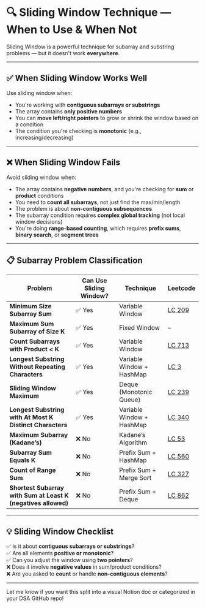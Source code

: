 # 🔍 Sliding Window Technique — When to Use & When Not

Sliding Window is a powerful technique for subarray and substring problems — but it doesn't work **everywhere**.

---

## ✅ When Sliding Window **Works Well**

Use sliding window when:

- You're working with **contiguous subarrays or substrings**
- The array contains **only positive numbers**
- You can **move left/right pointers** to grow or shrink the window based on a condition
- The condition you're checking is **monotonic** (e.g., increasing/decreasing)

---

## ❌ When Sliding Window **Fails**

Avoid sliding window when:

- The array contains **negative numbers**, and you're checking for **sum** or **product** conditions
- You need to **count all subarrays**, not just find the max/min/length
- The problem is about **non-contiguous subsequences**
- The subarray condition requires **complex global tracking** (not local window decisions)
- You're doing **range-based counting**, which requires **prefix sums**, **binary search**, or **segment trees**

---

## 📋 Subarray Problem Classification

| Problem                                                       | Can Use Sliding Window? | Technique                 | Leetcode                                                                                      |
| ------------------------------------------------------------- | ----------------------- | ------------------------- | --------------------------------------------------------------------------------------------- |
| **Minimum Size Subarray Sum**                                 | ✅ Yes                  | Variable Window           | [LC 209](https://leetcode.com/problems/minimum-size-subarray-sum/)                            |
| **Maximum Sum Subarray of Size K**                            | ✅ Yes                  | Fixed Window              | –                                                                                             |
| **Count Subarrays with Product < K**                          | ✅ Yes                  | Variable Window           | [LC 713](https://leetcode.com/problems/subarray-product-less-than-k/)                         |
| **Longest Substring Without Repeating Characters**            | ✅ Yes                  | Variable Window + HashMap | [LC 3](https://leetcode.com/problems/longest-substring-without-repeating-characters/)         |
| **Sliding Window Maximum**                                    | ✅ Yes                  | Deque (Monotonic Queue)   | [LC 239](https://leetcode.com/problems/sliding-window-maximum/)                               |
| **Longest Substring with At Most K Distinct Characters**      | ✅ Yes                  | Variable Window + HashMap | [LC 340](https://leetcode.com/problems/longest-substring-with-at-most-k-distinct-characters/) |
| **Maximum Subarray (Kadane’s)**                               | ❌ No                   | Kadane’s Algorithm        | [LC 53](https://leetcode.com/problems/maximum-subarray/)                                      |
| **Subarray Sum Equals K**                                     | ❌ No                   | Prefix Sum + HashMap      | [LC 560](https://leetcode.com/problems/subarray-sum-equals-k/)                                |
| **Count of Range Sum**                                        | ❌ No                   | Prefix Sum + Merge Sort   | [LC 327](https://leetcode.com/problems/count-of-range-sum/)                                   |
| **Shortest Subarray with Sum at Least K (negatives allowed)** | ❌ No                   | Prefix Sum + Deque        | [LC 862](https://leetcode.com/problems/shortest-subarray-with-sum-at-least-k/)                |

---

## 💡 Sliding Window Checklist

✅ Is it about **contiguous subarrays or substrings**?  
✅ Are all elements **positive or monotonic**?  
✅ Can you adjust the window using **two pointers**?  
❌ Does it involve **negative values** in sum/product conditions?  
❌ Are you asked to **count** or handle **non-contiguous elements**?

---

Let me know if you want this split into a visual Notion doc or categorized in your DSA GitHub repo!
